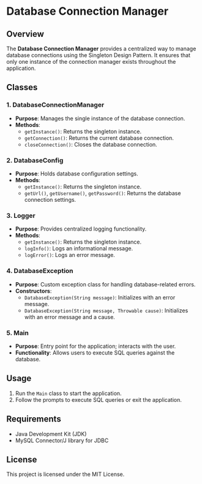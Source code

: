 # Database Connection Manager

## Overview

The **Database Connection Manager** provides a centralized way to manage database connections using the Singleton Design Pattern. It ensures that only one instance of the connection manager exists throughout the application.

## Classes

### 1. DatabaseConnectionManager

- **Purpose**: Manages the single instance of the database connection.
- **Methods**:
  - `getInstance()`: Returns the singleton instance.
  - `getConnection()`: Returns the current database connection.
  - `closeConnection()`: Closes the database connection.

### 2. DatabaseConfig

- **Purpose**: Holds database configuration settings.
- **Methods**:
  - `getInstance()`: Returns the singleton instance.
  - `getUrl()`, `getUsername()`, `getPassword()`: Returns the database connection settings.

### 3. Logger

- **Purpose**: Provides centralized logging functionality.
- **Methods**:
  - `getInstance()`: Returns the singleton instance.
  - `logInfo()`: Logs an informational message.
  - `logError()`: Logs an error message.

### 4. DatabaseException

- **Purpose**: Custom exception class for handling database-related errors.
- **Constructors**:
  - `DatabaseException(String message)`: Initializes with an error message.
  - `DatabaseException(String message, Throwable cause)`: Initializes with an error message and a cause.

### 5. Main

- **Purpose**: Entry point for the application; interacts with the user.
- **Functionality**: Allows users to execute SQL queries against the database.

## Usage

1. Run the `Main` class to start the application.
2. Follow the prompts to execute SQL queries or exit the application.

## Requirements

- Java Development Kit (JDK)
- MySQL Connector/J library for JDBC

## License

This project is licensed under the MIT License.
